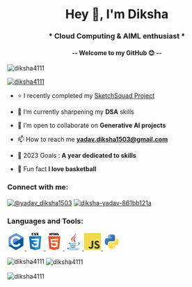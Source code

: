 
<h1 align="center">Hey 👋, I'm Diksha</h1>
<h3 align="center">* Cloud Computing & AIML enthusiast *</h4>
<h4 align="center">-- Welcome to my GitHub 😊 --</h4>

<p align="left"> <img src="https://komarev.com/ghpvc/?username=diksha4111&label=Profile%20views&color=0e75b6&style=flat" alt="diksha4111" /> </p>

<p align="left"> <a href="https://github.com/ryo-ma/github-profile-trophy"><img src="https://github-profile-trophy.vercel.app/?username=diksha4111" alt="diksha4111" /></a> </p>


- ⭐ I recently completed my [SketchSquad Project](https://github.com/Diksha4111/Sketch-Squad.git)

- 🌱 I’m currently sharpening my **DSA** skills

- 👯 I’m open to collaborate on **Generative AI projects**

- 📫 How to reach me **yadav.diksha1503@gmail.com**

- 🎯 2023 Goals : **A year dedicated to skills**

- 🏀 Fun fact **I love basketball**

<h3 align="left">Connect with me:</h3>
<p align="left">
<a href="https://www.hackerrank.com/@yadav_diksha1503" target="blank"><img align="center" src="https://raw.githubusercontent.com/rahuldkjain/github-profile-readme-generator/master/src/images/icons/Social/hackerrank.svg" alt="@yadav_diksha1503" height="30" width="40" /></a>
<a href="https://linkedin.com/in/diksha-yadav-861bb121a" target="blank"><img align="center" src="https://raw.githubusercontent.com/rahuldkjain/github-profile-readme-generator/master/src/images/icons/Social/linked-in-alt.svg" alt="diksha-yadav-861bb121a" height="30" width="40" /></a>
</p>

<h3 align="left">Languages and Tools:</h3>
<p align="left"> <a href="https://www.cprogramming.com/" target="_blank" rel="noreferrer"> <img src="https://raw.githubusercontent.com/devicons/devicon/master/icons/c/c-original.svg" alt="c" width="40" height="40"/> </a> <a href="https://www.w3schools.com/css/" target="_blank" rel="noreferrer"> <img src="https://raw.githubusercontent.com/devicons/devicon/master/icons/css3/css3-original-wordmark.svg" alt="css3" width="40" height="40"/> </a> <a href="https://www.w3.org/html/" target="_blank" rel="noreferrer"> <img src="https://raw.githubusercontent.com/devicons/devicon/master/icons/html5/html5-original-wordmark.svg" alt="html5" width="40" height="40"/> </a> <a href="https://www.java.com" target="_blank" rel="noreferrer"> <img src="https://raw.githubusercontent.com/devicons/devicon/master/icons/java/java-original.svg" alt="java" width="40" height="40"/> </a> <a href="https://developer.mozilla.org/en-US/docs/Web/JavaScript" target="_blank" rel="noreferrer"> <img src="https://raw.githubusercontent.com/devicons/devicon/master/icons/javascript/javascript-original.svg" alt="javascript" width="40" height="40"/> </a> <a href="https://www.python.org" target="_blank" rel="noreferrer"> <img src="https://raw.githubusercontent.com/devicons/devicon/master/icons/python/python-original.svg" alt="python" width="40" height="40"/> </a> </p>

<p><img align="left" src="https://github-readme-stats.vercel.app/api/top-langs?username=diksha4111&show_icons=true&locale=en&layout=compact" alt="diksha4111" /></p>

<p>&nbsp;<img align="center" src="https://github-readme-stats.vercel.app/api?username=diksha4111&show_icons=true&locale=en" alt="diksha4111" /></p>

<p><img align="center" src="https://github-readme-streak-stats.herokuapp.com/?user=diksha4111&" alt="diksha4111" /></p>

